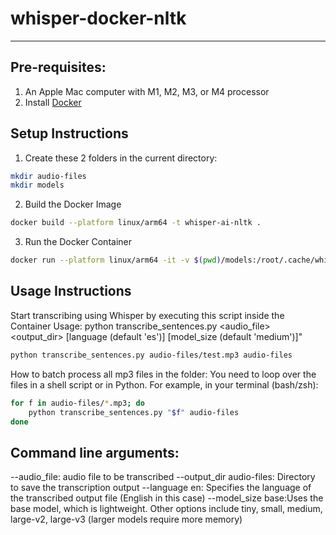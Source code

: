 # whisper-docker-nltk
---

## Pre-requisites:

1. An Apple Mac computer with M1, M2, M3, or M4 processor
2. Install [Docker](https://www.docker.com)

## Setup Instructions

1. Create these 2  folders in the current directory:
```bash
mkdir audio-files
mkdir models
```

2. Build the Docker Image
```bash
docker build --platform linux/arm64 -t whisper-ai-nltk .
```

3. Run the Docker Container
```bash
docker run --platform linux/arm64 -it -v $(pwd)/models:/root/.cache/whisper -v $(pwd)/audio-files:/app/audio-files whisper-ai-nltk
```

## Usage Instructions

Start transcribing using Whisper by executing this script inside the Container
Usage: python transcribe_sentences.py <audio_file> <output_dir> [language (default 'es')] [model_size (default 'medium')]"
```bash
python transcribe_sentences.py audio-files/test.mp3 audio-files
```

How to batch process all mp3 files in the folder:
You need to loop over the files in a shell script or in Python.
For example, in your terminal (bash/zsh):
```bash
for f in audio-files/*.mp3; do
    python transcribe_sentences.py "$f" audio-files
done
```

## Command line arguments:

--audio_file: audio file to be transcribed
--output_dir audio-files: Directory to save the transcription output
--language en: Specifies the language of the transcribed output file (English in this case)
--model_size base:Uses the base model, which is lightweight. Other options include tiny, small, medium, large-v2, large-v3 (larger models require more memory)